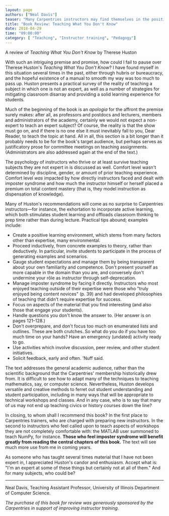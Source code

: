 ```yaml
---
layout: page
authors: ["Neal Davis"]
teaser: "Many Carpentries instructors may find themselves in the position of teaching material they do not know all that well"
title: "Book Review: Teaching What You Don't Know"
date: 2018-04-29
time: "09:00:00"
category: [ "Teaching", "Instructor training", "Pedagogy"]
---
```


A review of *Teaching What You Don't Know* by Therese Huston

With such an intriguing premise and promise, how could I fail to pause over Therese Huston's _Teaching What You Don't Know_? I have found myself in this situation several times in the past, either through hubris or bureaucracy, and the hopeful existence of a manual to smooth my way was too much to pass up. Huston presents a practical survey of the reality of teaching a subject in which one is not an expert, as well as a number of strategies for mitigating classroom disarray and providing a solid learning experience for students.

Much of the beginning of the book is an _apologia_ for the affront the premise surely makes: after all, as professors and postdocs and lecturers, members and administrators of the academy, certainly we would not expect a non-expert to teach an expert subject? Of course, the reality is that the show must go on, and if there is no one else it must inevitably fall to you, Dear Reader, to teach the topic at hand. All in all, this section is a bit longer than it probably needs to be for the book's target audience, but perhaps serves as justificatory prose for committee meetings on teaching assignments. (Administrators are also addressed again at the end of the text.)

The psychology of instructors who thrive or at least survive teaching subjects they are not expert in is discussed as well. Comfort level wasn't determined by discipline, gender, or amount of prior teaching experience. Comfort level _was_ impacted by how directly instructors faced and dealt with imposter syndrome and how much the instructor himself or herself placed a premium on total content mastery (that is, they model instruction as dispensation of knowledge).

Many of Huston's recommendations will come as no surprise to Carpentries instructors—for instance, the exhortation to incorporate active learning, which both stimulates student learning and offloads classroom thinking to prep time rather than during lecture. Practical tips abound; examples include:

- Create a positive learning environment, which stems from many factors other than expertise, many environmental.
- Proceed inductively, from concrete examples to theory, rather than deductively. In particular, invite students to participate in the process of generating examples and scenarios.
- Gauge student expectations and manage them by being transparent about your own familiarity and competence. Don't present yourself as more capable in the domain than you are, and conversely don't undermine your rôle as instructor through self-deprecation.
- Manage imposter syndrome by facing it directly. Instructors who most enjoyed teaching outside of their expertise were those who "truly enjoyed being content novices" (p. 39) and had developed philosophies of teaching that didn't require expertise for success.
- Focus on aspects of the material that you find interesting (and also those that engage your students).
- Handle questions you don't know the answer to. (Her answer is on pages 121–128.)
- Don't overprepare, and don't focus too much on enumerated lists and outlines. These are both crutches. So what do you do if you have too much time on your hands? Have an emergency (undated) activity ready to go.
- Use activities which involve discussion, peer review, and other student initiatives.
- Solicit feedback, early and often. 'Nuff said.

The text addresses the general academic audience, rather than the scientific background that the Carpentries' membership historically drew from. It is difficult to see how to adapt many of the techniques to teaching mathematics, say, or computer science. Nevertheless, Huston develops versatile and creative methods to ferret out student understanding and student participation, including in many ways that will be appropriate to technical workshops and classes. And in any case, who is to say that many of us may not end up teaching civics or history courses down the line?

In closing, to whom shall I recommend this book? In the first place to Carpentries trainers, who are charged with preparing new instructors. In the second to instructors who feel called upon to teach aspects of workshops they are not completely comfortable with: the MATLAB user summoned to teach NumPy, for instance. **Those who feel imposter syndrome will benefit greatly from reading the central chapters of this book.** The text will see much more use from me in coming years.

As someone who has taught several times material that I have not been expert in, I appreciated Huston's candor and enthusiasm. Accept what is: "I'm an expert at some of these things but certainly not at all of them." And for many subjects, who could be?

---

Neal Davis, Teaching Assistant Professor, University of Illinois Department of Computer Science.

_The purchase of this book for review was generously sponsored by the Carpentries in support of improving instructor training._
